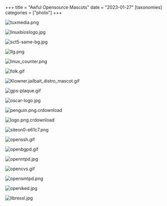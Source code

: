 +++
title = "Awful Opensource Mascots"
date = "2023-01-27"
[taxonomies]
categories = ["photo"]
+++

![tuxmedia.png](/blog/20230127_images/tuxmedia.png)

![linuxbioslogo.jpg](/blog/20230127_images/linuxbioslogo.jpg)

![sct5-same-bg.jpg](/blog/20230127_images/sct5-same-bg.jpg)

![llg.png](/blog/20230127_images/llg.png)

![linux_counter.png](/blog/20230127_images/linux_counter.png)

![folk.gif](/blog/20230127_images/folk.gif)

![Klowner.jailbait_distro_mascot.gif](/blog/20230127_images/Klowner.jailbait_distro_mascot.gif)

![gps-plaque.gif](/blog/20230127_images/gps-plaque.gif)

![oscar-logo.jpg](/blog/20230127_images/oscar-logo.jpg)

![penguin.png.crdownload](/blog/20230127_images/penguin.png.crdownload)

![logo.png.crdownload](/blog/20230127_images/logo.png.crdownload)

![siteon0-e61c7.png](/blog/20230127_images/siteon0-e61c7.png)

![openssh.gif](/blog/20230127_images/openssh.gif)

![openbgpd.gif](/blog/20230127_images/openbgpd.gif)

![openntpd.jpg](/blog/20230127_images/openntpd.jpg)

![opencvs.gif](/blog/20230127_images/opencvs.gif)

![opensmtpd.png](/blog/20230127_images/opensmtpd.png)

![openiked.jpg](/blog/20230127_images/openiked.jpg)

![libressl.jpg](/blog/20230127_images/libressl.jpg)
